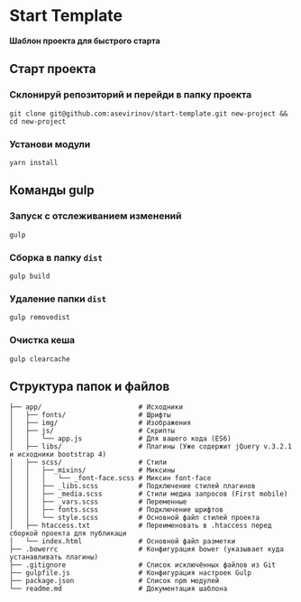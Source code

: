 # Start Template
**Шаблон проекта для быстрого старта**


## Старт проекта

### Склонируй репозиторий и перейди в папку проекта
```
git clone git@github.com:asevirinov/start-template.git new-project && cd new-project
```

### Установи модули
```
yarn install
```

## Команды gulp

### Запуск с отслеживанием изменений
```
gulp
```

### Сборка в папку `dist`
```
gulp build
```

### Удаление папки `dist`
```
gulp removedist
```

### Очистка кеша
```
gulp clearcache
```


## Структура папок и файлов
```
├── app/                        # Исходники
│   ├── fonts/                  # Шрифты
│   ├── img/                    # Изображения
│   ├── js/                     # Скрипты
│   │   └── app.js              # Для вашего кода (ES6)
│   ├── libs/                   # Плагины (Уже содержит jQuery v.3.2.1 и исходники bootstrap 4)
│   ├── scss/                   # Стили
│   │   ├──_mixins/             # Миксины
│   │   │   └── _font-face.scss # Миксин font-face
│   │   ├── _libs.scss          # Подключение стилей плагинов
│   │   ├── _media.scss         # Стили медиа запросов (First mobile)
│   │   ├── _vars.scss          # Переменные
│   │   ├── fonts.scss          # Подключение шрифтов
│   │   └── style.scss          # Основной файл стилей проекта
│   ├── htaccess.txt            # Переименовать в .htaccess перед сборкой проекта для публикаци
│   └── index.html              # Основной файл разметки
├── .bowerrc                    # Конфигурация bower (указывает куда устанавливать плагины)
├── .gitignore                  # Список исключённых файлов из Git
├── gulpfile.js                 # Конфигурация настроек Gulp
├── package.json                # Список npm модулей
└── readme.md                   # Документация шаблона
```